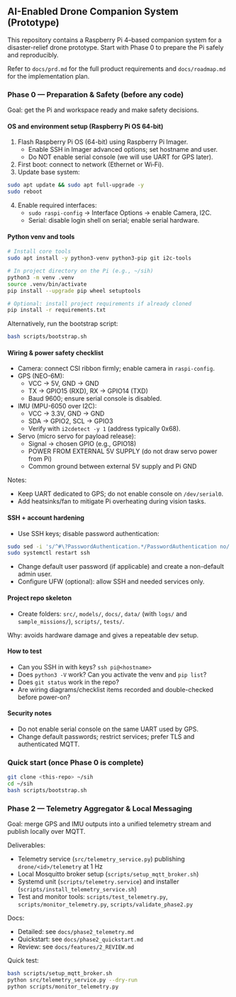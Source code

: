 ## AI-Enabled Drone Companion System (Prototype)

This repository contains a Raspberry Pi 4–based companion system for a disaster-relief drone prototype. Start with Phase 0 to prepare the Pi safely and reproducibly.

Refer to `docs/prd.md` for the full product requirements and `docs/roadmap.md` for the implementation plan.

### Phase 0 — Preparation & Safety (before any code)

Goal: get the Pi and workspace ready and make safety decisions.

#### OS and environment setup (Raspberry Pi OS 64-bit)

1) Flash Raspberry Pi OS (64-bit) using Raspberry Pi Imager.
   - Enable SSH in Imager advanced options; set hostname and user.
   - Do NOT enable serial console (we will use UART for GPS later).
2) First boot: connect to network (Ethernet or Wi‑Fi).
3) Update base system:

```bash
sudo apt update && sudo apt full-upgrade -y
sudo reboot
```

4) Enable required interfaces:
   - `sudo raspi-config` → Interface Options → enable Camera, I2C.
   - Serial: disable login shell on serial; enable serial hardware.

#### Python venv and tools

```bash
# Install core tools
sudo apt install -y python3-venv python3-pip git i2c-tools

# In project directory on the Pi (e.g., ~/sih)
python3 -m venv .venv
source .venv/bin/activate
pip install --upgrade pip wheel setuptools

# Optional: install project requirements if already cloned
pip install -r requirements.txt
```

Alternatively, run the bootstrap script:

```bash
bash scripts/bootstrap.sh
```

#### Wiring & power safety checklist

- Camera: connect CSI ribbon firmly; enable camera in `raspi-config`.
- GPS (NEO-6M):
  - VCC → 5V, GND → GND
  - TX → GPIO15 (RXD), RX → GPIO14 (TXD)
  - Baud 9600; ensure serial console is disabled.
- IMU (MPU-6050 over I2C):
  - VCC → 3.3V, GND → GND
  - SDA → GPIO2, SCL → GPIO3
  - Verify with `i2cdetect -y 1` (address typically 0x68).
- Servo (micro servo for payload release):
  - Signal → chosen GPIO (e.g., GPIO18)
  - POWER FROM EXTERNAL 5V SUPPLY (do not draw servo power from Pi)
  - Common ground between external 5V supply and Pi GND

Notes:
- Keep UART dedicated to GPS; do not enable console on `/dev/serial0`.
- Add heatsinks/fan to mitigate Pi overheating during vision tasks.

#### SSH + account hardening

- Use SSH keys; disable password authentication:

```bash
sudo sed -i 's/^#\?PasswordAuthentication.*/PasswordAuthentication no/' /etc/ssh/sshd_config
sudo systemctl restart ssh
```

- Change default user password (if applicable) and create a non-default admin user.
- Configure UFW (optional): allow SSH and needed services only.

#### Project repo skeleton

- Create folders: `src/`, `models/`, `docs/`, `data/` (with `logs/` and `sample_missions/`), `scripts/`, `tests/`.

Why: avoids hardware damage and gives a repeatable dev setup.

#### How to test

- Can you SSH in with keys? `ssh pi@<hostname>`
- Does `python3 -V` work? Can you activate the venv and `pip list`?
- Does `git status` work in the repo?
- Are wiring diagrams/checklist items recorded and double-checked before power-on?

#### Security notes

- Do not enable serial console on the same UART used by GPS.
- Change default passwords; restrict services; prefer TLS and authenticated MQTT.

### Quick start (once Phase 0 is complete)

```bash
git clone <this-repo> ~/sih
cd ~/sih
bash scripts/bootstrap.sh
```
### Phase 2 — Telemetry Aggregator & Local Messaging

Goal: merge GPS and IMU outputs into a unified telemetry stream and publish locally over MQTT.

Deliverables:
- Telemetry service (`src/telemetry_service.py`) publishing `drone/<id>/telemetry` at 1 Hz
- Local Mosquitto broker setup (`scripts/setup_mqtt_broker.sh`)
- Systemd unit (`scripts/telemetry.service`) and installer (`scripts/install_telemetry_service.sh`)
- Test and monitor tools: `scripts/test_telemetry.py`, `scripts/monitor_telemetry.py`, `scripts/validate_phase2.py`

Docs:
- Detailed: see `docs/phase2_telemetry.md`
- Quickstart: see `docs/phase2_quickstart.md`
- Review: see `docs/features/2_REVIEW.md`

Quick test:
```bash
bash scripts/setup_mqtt_broker.sh
python src/telemetry_service.py --dry-run
python scripts/monitor_telemetry.py
```


